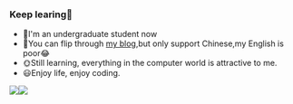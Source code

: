 ### Keep learing:book:

- 🔭I'm an undergraduate student now
- 💬You can flip through [my blog](https://git.luhawxem.com/),but only support Chinese,my English is poor:joy:
- 🌞Still learning, everything in the computer world is attractive to me.
- 😃Enjoy life, enjoy coding.

<div style="display:flex; justify-content: space-evently; align-items: center;">
  <img align="center" src="https://github-readme-stats.vercel.app/api?username=LuHawXem&count_private=true&show_icons=true&include_all_commits=true&hide=issues,contribs&theme=react" />
  <img align="center" src="https://github-readme-stats.vercel.app/api/top-langs/?layout=compact&username=LuHawXem&hide=html&theme=react" />
</div>

<!--
**LuHawXem/LuHawXem** is a ✨ _special_ ✨ repository because its `README.md` (this file) appears on your GitHub profile.

Here are some ideas to get you started:

- 🔭 I’m currently working on ...
- 🌱 I’m currently learning ...
- 👯 I’m looking to collaborate on ...
- 🤔 I’m looking for help with ...
- 💬 Ask me about ...
- 📫 How to reach me: ...
- 😄 Pronouns: ...
- ⚡ Fun fact: ...
-->
